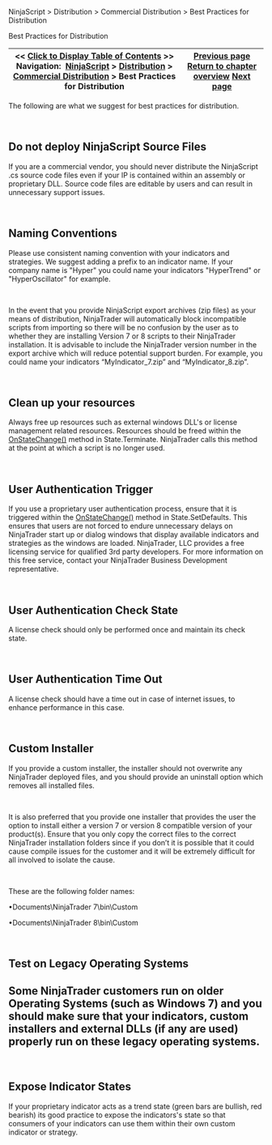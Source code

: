 ﻿


NinjaScript \> Distribution \> Commercial Distribution \> Best Practices for Distribution






















Best Practices for Distribution







| \<\< [Click to Display Table of Contents](best_practices.md) \>\> **Navigation:**     [NinjaScript](ninjascript.md) \> [Distribution](distribution.md) \> [Commercial Distribution](commercial_distribution.md) \> Best Practices for Distribution | [Previous page](licensing_user_authentication.md) [Return to chapter overview](commercial_distribution.md) [Next page](distribution_procedure.md) |
| --- | --- |











The following are what we suggest for best practices for distribution.


 


## Do not deploy NinjaScript Source Files


If you are a commercial vendor, you should never distribute the NinjaScript .cs source code files even if your IP is contained within an assembly or proprietary DLL. Source code files are editable by users and can result in unnecessary support issues.


 


## Naming Conventions


Please use consistent naming convention with your indicators and strategies. We suggest adding a prefix to an indicator name. If your company name is "Hyper" you could name your indicators "HyperTrend" or "HyperOscillator" for example.


 


In the event that you provide NinjaScript export archives (zip files) as your means of distribution, NinjaTrader will automatically block incompatible scripts from importing so there will be no confusion by the user as to whether they are installing Version 7 or 8 scripts to their NinjaTrader installation. It is advisable to include the NinjaTrader version number in the export archive which will reduce potential support burden. For example, you could name your indicators “MyIndicator\_7\.zip” and “MyIndicator\_8\.zip”.


 


## Clean up your resources


Always free up resources such as external windows DLL's or license management related resources. Resources should be freed within the [OnStateChange()](onstatechange.md) method in State.Terminate. NinjaTrader calls this method at the point at which a script is no longer used. 


 


## User Authentication Trigger


If you use a proprietary user authentication process, ensure that it is triggered within the [OnStateChange()](onstatechange.md) method in State.SetDefaults. This ensures that users are not forced to endure unnecessary delays on NinjaTrader start up or dialog windows that display available indicators and strategies as the windows are loaded. NinjaTrader, LLC provides a free licensing service for qualified 3rd party developers. For more information on this free service, contact your NinjaTrader Business Development representative.


 


## User Authentication Check State


A license check should only be performed once and maintain its check state.


 


## User Authentication Time Out


A license check should have a time out in case of internet issues, to enhance performance in this case.


 


## Custom Installer


If you provide a custom installer, the installer should not overwrite any NinjaTrader deployed files, and you should provide an uninstall option which removes all installed files.


 


It is also preferred that you provide one installer that provides the user the option to install either a version 7 or version 8 compatible version of your product(s). Ensure that you only copy the correct files to the correct NinjaTrader installation folders since if you don’t it is possible that it could cause compile issues for the customer and it will be extremely difficult for all involved to isolate the cause.


 


These are the following folder names:


•Documents\\NinjaTrader 7\\bin\\Custom

•Documents\\NinjaTrader 8\\bin\\Custom

 


## Test on Legacy Operating Systems


## Some NinjaTrader customers run on older Operating Systems (such as Windows 7\) and you should make sure that your indicators, custom installers and external DLLs (if any are used) properly run on these legacy operating systems.


 


## Expose Indicator States


If your proprietary indicator acts as a trend state (green bars are bullish, red bearish) its good practice to expose the indicators's state so that consumers of your indicators can use them within their own custom indicator or strategy. 








